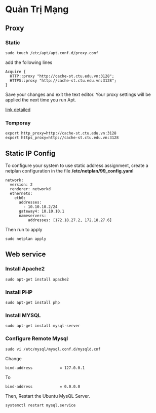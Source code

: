 # Quản Trị Mạng

## Proxy
### Static
```
sudo touch /etc/apt/apt.conf.d/proxy.conf
```
add the following lines
```
Acquire {
  HTTP::proxy "http://cache-st.ctu.edu.vn:3128";
  HTTPS::proxy "http://cache-st.ctu.edu.vn:3128";
}
```
Save your changes and exit the text editor.
Your proxy settings will be applied the next time you run Apt.

[link detailed](https://www.serverlab.ca/tutorials/linux/administration-linux/how-to-set-the-proxy-for-apt-for-ubuntu-18-04/)
### Temporay
```
export http_proxy=http://cache-st.ctu.edu.vn:3128
export https_proxy=http://cache-st.ctu.edu.vn:3128
```
## Static IP Config
To configure your system to use static address assignment, create a netplan configuration in the file **/etc/netplan/99_config.yaml**
```
network:
  version: 2
  renderer: networkd
  ethernets:
    eth0:
      addresses:
        - 10.10.10.2/24
      gateway4: 10.10.10.1
      nameservers:
          addresses: [172.18.27.2, 172.18.27.6]
```
Then run to apply
```
sudo netplan apply
```

## Web service
### Install Apache2
```
sudo apt-get install apache2
```
### Install PHP
```
sudo apt-get install php
```
### Install MYSQL
```
sudo apt-get install mysql-server
```
### Configure Remote Mysql
```
sudo vi /etc/mysql/mysql.conf.d/mysqld.cnf
```
Change 
```
bind-address            = 127.0.0.1
```
To
```
bind-address            = 0.0.0.0
```
Then, Restart the Ubuntu MysQL Server.
```
systemctl restart mysql.service
```
